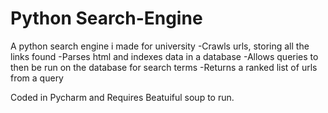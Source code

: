 # Python Search-Engine
A python search engine i made for university
-Crawls urls, storing all the links found
-Parses html and indexes data in a database
-Allows queries to then be run on the database for search terms
-Returns a ranked list of urls from a query

Coded in Pycharm and Requires Beatuiful soup to run.
